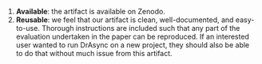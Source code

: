 1. **Available**: the artifact is available on Zenodo. 
2. **Reusable**: we feel that our artifact is clean, well-documented, and easy-to-use.
Thorough instructions are included such that any part of the evaluation undertaken in the paper can be reproduced.
If an interested user wanted to run DrAsync on a new project, they should also be able to do that without much issue from this artifact.
